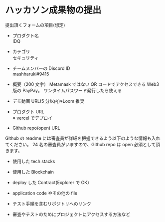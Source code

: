 # ハッカソン成果物の提出

提出頂くフォームの項目(想定)

- プロダクト名  
  IDQ
- カテゴリ  
  セキュリティ
- チームメンバーの Discord ID  
  mashharuki#9415

- 概要（200 文字）
  Metamask ではない QR コードでアクセスできる Web3 版の PayPay。
  ワンタイムパスワード発行したら使える

- デモ動画 URL(5 分以内)※Loom 推奨

- プロダクト URL  
  ※ vercel でデプロイ

- Github repo(open) URL

Github の readme には審査員が詳細を把握できるよう以下のような情報も入れてください。
24 名の審査員がいますので、Github repo は open 必須として頂きます。

- 使用した tech stacks

- 使用した Blockchain

- deploy した Contract(Explorer で OK）

- application code やその他の file

- テスト手順を含むリポジトリへのリンク

- 審査やテストのためにプロジェクトにアクセスする方法など
